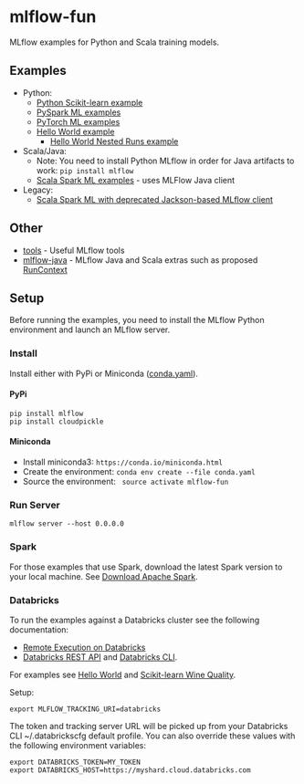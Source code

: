 # mlflow-fun

MLflow examples for Python and Scala training models.

## Examples
* Python:
  * [Python Scikit-learn example](examples/sklearn/wine-quality/README.md)
  * [PySpark ML examples](examples/pyspark/README.md)
  * [PyTorch ML examples](examples/pytorch/README.md)
  * [Hello World example](examples/hello_world)
    * [Hello World Nested Runs example](examples/hello_world_nested_runs)
* Scala/Java:
  * Note: You need to install Python MLflow in order for Java artifacts to work: `pip install mlflow`
  * [Scala Spark ML examples](examples/spark-scala/README.md) - uses MLFlow Java client
* Legacy:
  * [Scala Spark ML with deprecated Jackson-based MLflow client](examples/spark-scala-jackson/README.md)

## Other
  * [tools](tools) - Useful MLflow tools
  * [mlflow-java](mlflow-java/README.md) - MLflow Java and Scala extras such as proposed [RunContext](mlflow-java/src/main/java/org/mlflow/tracking/RunContext.java)

## Setup

Before running the examples, you need to install the MLflow Python environment and launch an MLflow server.

### Install 

Install either with PyPi or Miniconda ([conda.yaml](conda.yaml)).

#### PyPi

```
pip install mlflow
pip install cloudpickle
```

#### Miniconda


* Install miniconda3: ``https://conda.io/miniconda.html``
* Create the environment: ``conda env create --file conda.yaml``
* Source the environment: `` source activate mlflow-fun``

### Run Server

```
mlflow server --host 0.0.0.0 
```

### Spark

For those examples that use Spark, download the latest Spark version to your local machine. See [Download Apache Spark](https://spark.apache.org/downloads.html).

### Databricks

To run the examples against a Databricks cluster see the following documentation:
* [Remote Execution on Databricks](https://mlflow.org/docs/latest/projects.html#remote-execution-on-databricks)
* [Databricks REST API](https://docs.databricks.com/api/latest/index.html) and 
[Databricks CLI](https://docs.databricks.com/user-guide/dev-tools/databricks-cli.html).

For examples see [Hello World](examples/hello_world) and [Scikit-learn Wine Quality](examples/sklearn/wine-quality).

Setup:
```
export MLFLOW_TRACKING_URI=databricks
```
The token and tracking server URL will be picked up from your Databricks CLI ~/.databrickscfg default profile.
You can also override these values with the following environment variables:
```
export DATABRICKS_TOKEN=MY_TOKEN
export DATABRICKS_HOST=https://myshard.cloud.databricks.com
```

